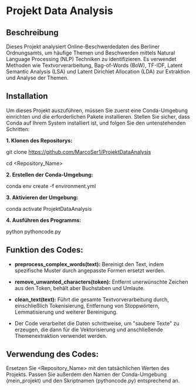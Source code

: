 # Projekt Data Analysis

## Beschreibung
Dieses Projekt analysiert Online-Beschwerdedaten des Berliner Ordnungsamts, um häufige Themen und Beschwerden mittels Natural Language Processing (NLP) Techniken zu identifizieren. Es verwendet Methoden wie Textvorverarbeitung, Bag-of-Words (BoW), TF-IDF, Latent Semantic Analysis (LSA) und Latent Dirichlet Allocation (LDA) zur Extraktion und Analyse der Themen.

## Installation
Um dieses Projekt auszuführen, müssen Sie zuerst eine Conda-Umgebung einrichten und die erforderlichen Pakete installieren. Stellen Sie sicher, dass Conda auf Ihrem System installiert ist, und folgen Sie den untenstehenden Schritten:

**1. Klonen des Repositorys:**

git clone https://github.com/MarcoSer1/ProjektDataAnalysis

cd <Repository_Name>

**2. Erstellen der Conda-Umgebung:**

conda env create -f environment.yml

**3. Aktivieren der Umgebung:**

conda activate ProjektDataAnalysis

**4. Ausführen des Programms:**

python pythoncode.py

## Funktion des Codes:

- **preprocess_complex_words(text):** Bereinigt den Text, indem spezifische Muster durch angepasste Formen ersetzt werden.

- **remove_unwanted_characters(token):** Entfernt unerwünschte Zeichen aus den Token, behält aber Buchstaben und Umlaute.

- **clean_text(text):** Führt die gesamte Textvorverarbeitung durch, einschließlich Tokenisierung, Entfernung von Stoppwörtern, Lemmatisierung und weiterer Bereinigung.

- Der Code verarbeitet die Daten schrittweise, um "saubere Texte" zu erzeugen, die dann für die Vektorisierung und anschließende Themenextraktion verwendet werden.

## Verwendung des Codes:
Ersetzen Sie <Repository_Name> mit den tatsächlichen Werten des Projekts. Passen Sie außerdem den Namen der Conda-Umgebung (mein_projekt) und den Skriptnamen (pythoncode.py) entsprechend an.

